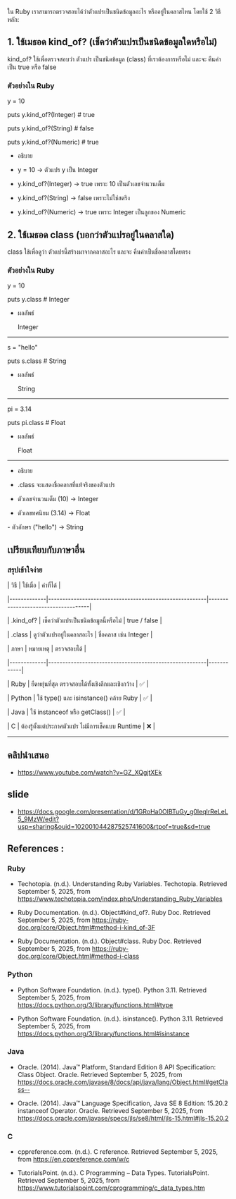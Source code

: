ใน Ruby เราสามารถตรวจสอบได้ว่าตัวแปรเป็นชนิดข้อมูลอะไร หรืออยู่ในคลาสไหน โดยใช้ 2 วิธีหลัก:

## 1. ใช้เมธอด kind_of? (เช็คว่าตัวแปรเป็นชนิดข้อมูลใดหรือไม่)

kind_of? ใช้เพื่อตรวจสอบว่า ตัวแปร เป็นชนิดข้อมูล (class) ที่เราต้องการหรือไม่ และจะ คืนค่าเป็น true หรือ false

### ตัวอย่างใน Ruby


y = 10

puts y.kind_of?(Integer)   # true

puts y.kind_of?(String)    # false

puts y.kind_of?(Numeric)   # true


- อธิบาย

 - y = 10 → ตัวแปร y เป็น Integer

 - y.kind_of?(Integer) → true เพราะ 10 เป็นตัวเลขจำนวนเต็ม

 - y.kind_of?(String) → false เพราะไม่ใช่สตริง

 - y.kind_of?(Numeric) → true เพราะ Integer เป็นลูกของ Numeric

## 2. ใช้เมธอด class (บอกว่าตัวแปรอยู่ในคลาสใด)

class ใช้เพื่อดูว่า ตัวแปรนี้สร้างมาจากคลาสอะไร และจะ คืนค่าเป็นชื่อคลาสโดยตรง

### ตัวอย่างใน Ruby


  y = 10

  puts y.class    # Integer


- ผลลัพธ์


  Integer


---


  s = "hello"

  puts s.class    # String


- ผลลัพธ์


  String


---


  pi = 3.14

  puts pi.class   # Float


- ผลลัพธ์


  Float


----

- อธิบาย

 - .class จะแสดงชื่อคลาสที่แท้จริงของตัวแปร

 - ตัวเลขจำนวนเต็ม (10) → Integer

 - ตัวเลขทศนิยม (3.14) → Float

​- ตัวอักษร ("hello") → String

## เปรียบเทียบกับภาษาอื่น

### สรุปเข้าใจง่าย

| วิธี        | ใช้เมื่อ                                              | ค่าที่ได้                          |

|-------------|--------------------------------------------------------|------------------------------------|

| .kind_of? | เช็คว่าตัวแปรเป็นชนิดข้อมูลนี้หรือไม่               | true / false                       |

| .class    | ดูว่าตัวแปรอยู่ในคลาสอะไร                            | ชื่อคลาส เช่น Integer              |

 

| ภาษา        | หมายเหตุ                                               | ตรวจสอบได้ |

|-------------|--------------------------------------------------------|------------|

| Ruby        | ยืดหยุ่นที่สุด ตรวจสอบได้ทั้งเชิงลึกและเชิงกว้าง   | ✅         |

| Python      | ใช้ type() และ isinstance() คล้าย Ruby           | ✅         |

| Java        | ใช้ instanceof หรือ getClass()                    | ✅         |

| C           | ต้องรู้ตั้งแต่ประกาศตัวแปร ไม่มีการเช็คแบบ Runtime | ❌         |

 

---

## คลิปนำเสนอ

- https://www.youtube.com/watch?v=GZ_XQgjtXEk

## slide

- https://docs.google.com/presentation/d/1GRoHa0OlBTuGy_g0IeqlrReLeL5_9MzW/edit?usp=sharing&ouid=102001044287525741600&rtpof=true&sd=true

## References :

### Ruby

- Techotopia. (n.d.). Understanding Ruby Variables. Techotopia. Retrieved September 5, 2025, from https://www.techotopia.com/index.php/Understanding_Ruby_Variables

- Ruby Documentation. (n.d.). Object#kind_of?. Ruby Doc. Retrieved September 5, 2025, from https://ruby-doc.org/core/Object.html#method-i-kind_of-3F

- Ruby Documentation. (n.d.). Object#class. Ruby Doc. Retrieved September 5, 2025, from https://ruby-doc.org/core/Object.html#method-i-class

### Python

- Python Software Foundation. (n.d.). type(). Python 3.11. Retrieved September 5, 2025, from https://docs.python.org/3/library/functions.html#type

- Python Software Foundation. (n.d.). isinstance(). Python 3.11. Retrieved September 5, 2025, from https://docs.python.org/3/library/functions.html#isinstance

### Java

- Oracle. (2014). Java™ Platform, Standard Edition 8 API Specification: Class Object. Oracle. Retrieved September 5, 2025, from https://docs.oracle.com/javase/8/docs/api/java/lang/Object.html#getClass--

- Oracle. (2014). Java™ Language Specification, Java SE 8 Edition: 15.20.2 instanceof Operator. Oracle. Retrieved September 5, 2025, from https://docs.oracle.com/javase/specs/jls/se8/html/jls-15.html#jls-15.20.2

### C

- cppreference.com. (n.d.). C reference. Retrieved September 5, 2025, from https://en.cppreference.com/w/c

- TutorialsPoint. (n.d.). C Programming – Data Types. TutorialsPoint. Retrieved September 5, 2025, from https://www.tutorialspoint.com/cprogramming/c_data_types.htm

